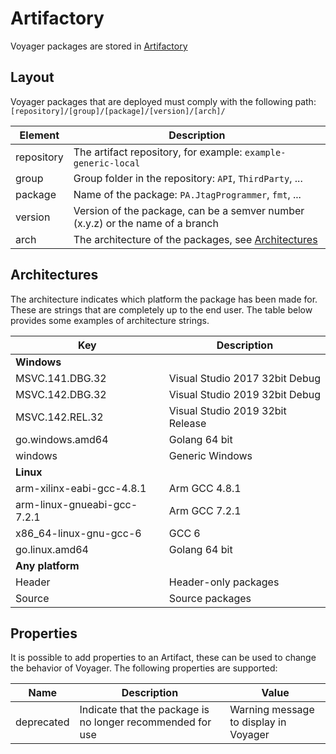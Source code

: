 # Artifactory
Voyager packages are stored in [Artifactory](https://www.jfrog.com/)

## Layout
Voyager packages that are deployed must comply with the following path:
`[repository]/[group]/[package]/[version]/[arch]/`

|Element   |Description|
|----------|-----------|
|repository|The artifact repository, for example: `example-generic-local`|
|group     |Group folder in the repository: `API`, `ThirdParty`, ...|
|package   |Name of the package: `PA.JtagProgrammer`, `fmt`, ...|
|version   |Version of the package, can be a semver number (x.y.z) or the name of a branch|
|arch      |The architecture of the packages, see [Architectures](#architectures)|

## Architectures
The architecture indicates which platform the package has been made for. These are strings that are completely up to the end user.
The table below provides some examples of architecture strings.

|Key            |Description|
|---------------|-----------|
|**Windows**||
|MSVC.141.DBG.32|Visual Studio 2017 32bit Debug|
|MSVC.142.DBG.32|Visual Studio 2019 32bit Debug|
|MSVC.142.REL.32|Visual Studio 2019 32bit Release|
|go.windows.amd64|Golang 64 bit|
|windows|Generic Windows|
|**Linux**||
|arm-xilinx-eabi-gcc-4.8.1|Arm GCC 4.8.1|
|arm-linux-gnueabi-gcc-7.2.1|Arm GCC 7.2.1|
|x86_64-linux-gnu-gcc-6|GCC 6|
|go.linux.amd64|Golang 64 bit|
|**Any platform**||
|Header|Header-only packages|
|Source|Source packages|

## Properties
It is possible to add properties to an Artifact, these can be used to change the behavior of Voyager.
The following properties are supported:

|Name      |Description                                               |Value                                |
|----------|----------------------------------------------------------|-------------------------------------|
|deprecated|Indicate that the package is no longer recommended for use|Warning message to display in Voyager|
